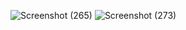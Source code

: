 ![Screenshot (265)](https://user-images.githubusercontent.com/101055397/160884398-5d0e633c-cfae-4764-978c-e9a212b0283e.png)
![Screenshot (273)](https://user-images.githubusercontent.com/101055397/160884464-a9c8a7fd-8ecf-46cb-a68d-76fa9e0d7eac.png)
